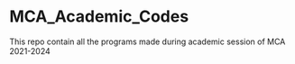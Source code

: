 # MCA_Academic_Codes
This repo contain all the programs made during academic session of MCA 2021-2024
